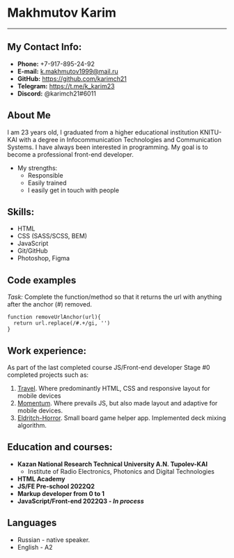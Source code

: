 
# Makhmutov Karim
___

## My Contact Info:

* **Phone:** +7-917-895-24-92
* **E-mail:** <k.makhmutov1999@mail.ru>
* **GitHub:** <https://github.com/karimch21>
* **Telegram:** <https://t.me/k_karim23>
* **Discord:** @karimch21#6011

## About Me

I am 23 years old, I graduated from a higher educational institution KNITU-KAI with a degree in Infocommunication Technologies and Communication Systems. I have always been interested in programming. My goal is to become a professional front-end developer.


* My strengths:
    * Responsible
    * Easily trained
    * I easily get in touch with people

## Skills:

* HTML
* CSS (SASS/SCSS, BEM)
* JavaScript 
* Git/GitHub
* Photoshop, Figma


## Code examples

_Task:_
Complete the function/method so that it returns the url with anything after the anchor (#) removed.

````
function removeUrlAnchor(url){
  return url.replace(/#.+/gi, '')
}
````


## Work experience:
As part of the last completed course JS/Front-end developer Stage #0 completed projects such as:
1. [Travel](https://rolling-scopes-school.github.io/karimch21-JSFEPRESCHOOL2022Q2/travel/index.html).  Where predominantly HTML, CSS and responsive layout for mobile devices
2. [Momentum](https://rolling-scopes-school.github.io/karimch21-JSFEPRESCHOOL2022Q2/stage1-tasks-momentum/). Where prevails JS, but also made layout and adaptive for mobile devices.
3. [Eldritch-Horror](https://rolling-scopes-school.github.io/karimch21-JSFEPRESCHOOL2022Q2/eldritch-codejam/index.html). Small board game helper app. Implemented deck mixing algorithm.

## Education and courses:

* **Kazan National Research Technical University A.N. Tupolev-KAI**
    * Institute of Radio Electronics, Photonics and Digital Technologies
* **HTML Academy**
* **JS/FE Pre-school 2022Q2**
* **Markup developer from 0 to 1**
* **JavaScript/Front-end 2022Q3 - _In process_**

## Languages

* Russian - native speaker.
* English - A2